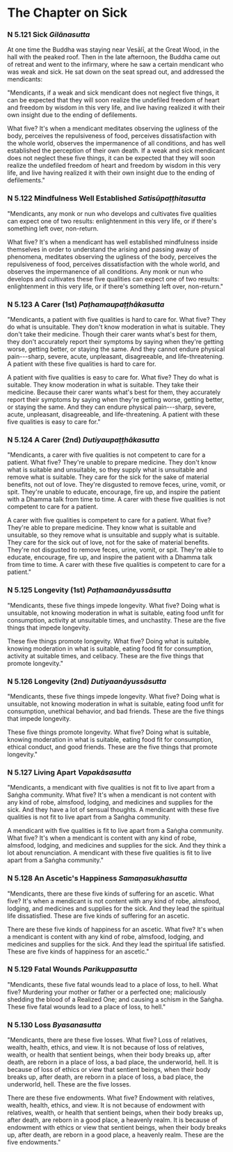 # The Chapter on Sick

### N 5.121 Sick  *Gilānasutta*

At one time the Buddha was staying near Vesālī, at the
Great Wood, in the hall with the peaked roof. Then in the late
afternoon, the Buddha came out of retreat and went to the infirmary,
where he saw a certain mendicant who was weak and sick. He sat down on
the seat spread out, and addressed the mendicants:

"Mendicants, if a weak and sick mendicant does not neglect five things,
it can be expected that they will soon realize the undefiled freedom of
heart and freedom by wisdom in this very life, and live having realized
it with their own insight due to the ending of defilements.

What five? It's when a mendicant meditates observing the ugliness of the
body, perceives the repulsiveness of food, perceives dissatisfaction
with the whole world, observes the impermanence of all conditions, and
has well established the perception of their own death. If a weak and
sick mendicant does not neglect these five things, it can be expected
that they will soon realize the undefiled freedom of heart and freedom
by wisdom in this very life, and live having realized it with their own
insight due to the ending of defilements."

<!--pg-->
### N 5.122 Mindfulness Well Established  *Satisūpaṭṭhitasutta*

"Mendicants, any monk or nun who develops and cultivates five qualities
can expect one of two results: enlightenment in this very life, or if
there's something left over, non-return.

What five? It's when a mendicant has well established mindfulness inside
themselves in order to understand the arising and passing away of
phenomena, meditates observing the ugliness of the body, perceives the
repulsiveness of food, perceives dissatisfaction with the whole world,
and observes the impermanence of all conditions. Any monk or nun who
develops and cultivates these five qualities can expect one of two
results: enlightenment in this very life, or if there's something left
over, non-return."

<!--pg-->
### N 5.123 A Carer (1st)  *Paṭhamaupaṭṭhākasutta*

"Mendicants, a patient with five qualities is hard to care for. What
five? They do what is unsuitable. They don't know moderation in what is
suitable. They don't take their medicine. Though their carer wants
what's best for them, they don't accurately report their symptoms by
saying when they're getting worse, getting better, or staying the same.
And they cannot endure physical pain---sharp, severe, acute, unpleasant,
disagreeable, and life-threatening. A patient with these five qualities
is hard to care for.

A patient with five qualities is easy to care for. What five? They do
what is suitable. They know moderation in what is suitable. They take
their medicine. Because their carer wants what's best for them, they
accurately report their symptoms by saying when they're getting worse,
getting better, or staying the same. And they can endure physical
pain---sharp, severe, acute, unpleasant, disagreeable, and
life-threatening. A patient with these five qualities is easy to care
for."

<!--pg-->
### N 5.124 A Carer (2nd)  *Dutiyaupaṭṭhākasutta*

"Mendicants, a carer with five qualities is not competent to care for a
patient. What five? They're unable to prepare medicine. They don't know
what is suitable and unsuitable, so they supply what is unsuitable and
remove what is suitable. They care for the sick for the sake of material
benefits, not out of love. They're disgusted to remove feces, urine,
vomit, or spit. They're unable to educate, encourage, fire up, and
inspire the patient with a Dhamma talk from time to time. A carer with
these five qualities is not competent to care for a patient.

A carer with five qualities is competent to care for a patient. What
five? They're able to prepare medicine. They know what is suitable and
unsuitable, so they remove what is unsuitable and supply what is
suitable. They care for the sick out of love, not for the sake of
material benefits. They're not disgusted to remove feces, urine, vomit,
or spit. They're able to educate, encourage, fire up, and inspire the
patient with a Dhamma talk from time to time. A carer with these five
qualities is competent to care for a patient."

<!--pg-->
### N 5.125 Longevity (1st)  *Paṭhamaanāyussāsutta*

"Mendicants, these five things impede longevity. What five? Doing what
is unsuitable, not knowing moderation in what is suitable, eating food
unfit for consumption, activity at unsuitable times, and unchastity.
These are the five things that impede longevity.

These five things promote longevity. What five? Doing what is suitable,
knowing moderation in what is suitable, eating food fit for consumption,
activity at suitable times, and celibacy. These are the five things that
promote longevity."

<!--pg-->
### N 5.126 Longevity (2nd)  *Dutiyaanāyussāsutta*

"Mendicants, these five things impede longevity. What five? Doing what
is unsuitable, not knowing moderation in what is suitable, eating food
unfit for consumption, unethical behavior, and bad friends. These are
the five things that impede longevity.

These five things promote longevity. What five? Doing what is suitable,
knowing moderation in what is suitable, eating food fit for consumption,
ethical conduct, and good friends. These are the five things that
promote longevity."

<!--pg-->
### N 5.127 Living Apart  *Vapakāsasutta*

"Mendicants, a mendicant with five qualities is not fit to live apart
from a Saṅgha community. What five? It's when a mendicant
is not content with any kind of robe, almsfood, lodging, and medicines
and supplies for the sick. And they have a lot of sensual thoughts. A
mendicant with these five qualities is not fit to live apart from a
Saṅgha community.

A mendicant with five qualities is fit to live apart from a
Saṅgha community. What five? It's when a mendicant is
content with any kind of robe, almsfood, lodging, and medicines and
supplies for the sick. And they think a lot about renunciation. A
mendicant with these five qualities is fit to live apart from a
Saṅgha community."

<!--pg-->
### N 5.128 An Ascetic's Happiness  *Samaṇasukhasutta*

"Mendicants, there are these five kinds of suffering for an ascetic.
What five? It's when a mendicant is not content with any kind of robe,
almsfood, lodging, and medicines and supplies for the sick. And they
lead the spiritual life dissatisfied. These are five kinds of suffering
for an ascetic.

There are these five kinds of happiness for an ascetic. What five? It's
when a mendicant is content with any kind of robe, almsfood, lodging,
and medicines and supplies for the sick. And they lead the spiritual
life satisfied. These are five kinds of happiness for an ascetic."

<!--pg-->
### N 5.129 Fatal Wounds  *Parikuppasutta*

"Mendicants, these five fatal wounds lead to a place of loss, to hell.
What five? Murdering your mother or father or a perfected one;
maliciously shedding the blood of a Realized One; and causing a schism
in the Saṅgha. These five fatal wounds lead to a place of
loss, to hell."

<!--pg-->
### N 5.130 Loss  *Byasanasutta*

"Mendicants, there are these five losses. What five? Loss of relatives,
wealth, health, ethics, and view. It is not because of loss of
relatives, wealth, or health that sentient beings, when their body
breaks up, after death, are reborn in a place of loss, a bad place, the
underworld, hell. It is because of loss of ethics or view that sentient
beings, when their body breaks up, after death, are reborn in a place of
loss, a bad place, the underworld, hell. These are the five losses.

There are these five endowments. What five? Endowment with relatives,
wealth, health, ethics, and view. It is not because of endowment with
relatives, wealth, or health that sentient beings, when their body
breaks up, after death, are reborn in a good place, a heavenly realm. It
is because of endowment with ethics or view that sentient beings, when
their body breaks up, after death, are reborn in a good place, a
heavenly realm. These are the five endowments."

